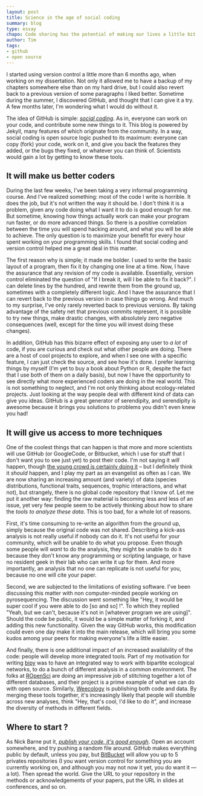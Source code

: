 ```yaml
---
layout: post
title: Science in the age of social coding
summary: blog
type: essay
chapo: Code sharing has the potential of making our lives a little bit easier.
author: Tim
tags:
- github
- open source
---
```


I started using version control a little more than 6 months ago, when working on my dissertation. Not only it allowed me to have a backup of my chapters somewhere else than on my hard drive, but I could also revert back to a previous version of some paragraphs I liked better. Sometime during the summer, I discovered GitHub, and thought that I can give it a try. A few months later, I'm wondering what I would do without it.

The idea of GitHub is simple: [*social coding*](http://radar.oreilly.com/2009/01/github-making-code-more-social.html). As in, everyone can work on your code, and contribute some new things to it. This blog is powered by Jekyll, many features of which originate from the community. In a way, social coding is open source logic pushed to its maximum: everyone can copy (fork) your code, work on it, and give you back the features they added, or the bugs they fixed, or whatever you can think of. Scientists would gain a lot by getting to know these tools.

## It will make us better coders

During the last few weeks, I've been taking a very informal programming course. And I've realized something: most of the code I write is horrible. It does the job, but it's not written the way it should be. I don't think it is a problem, given any code doing what I want it to do is good enough for me. But sometime, knowing how things actually work can make your program run faster, or do more advanced things. So there is a positive correlation between the time you will spend hacking around, and what you will be able to achieve. The only question is to maximize your benefit for every hour spent working on your programming skills. I found that social coding and version control helped me a great deal in this matter.

The first reason why is simple; it made me bolder. I used to write the basic layout of a program, then fix it by changing one line at a time. Now, I have the assurance that any revision of my code is available. Essentially, version control eliminated the question of "If I break it, will I be able to fix it back?". I can delete lines by the hundred, and rewrite them from the ground up, sometimes with a completely different logic. And I have the assurance that I can revert back to the previous version in case things go wrong. And much to my surprise, I've only rarely reverted back to previous versions. By taking advantage of the safety net that previous commits represent, it is possible to try new things, make drastic changes, with absolutely zero negative consequences (well, except for the time you will invest doing these changes).

In addition, GitHub has this bizarre effect of exposing any user to *a lot* of code, if you are curious and check out what other people are doing. There are a host of cool projects to explore, and when I see one with a specific feature, I can just check the source, and see how it's done. I prefer learning things by myself (I'm yet to buy a book about Python or R, despite the fact that I use both of them on a daily basis), but now I have the opportunity to see directly what more experienced coders are doing in the real world. This is not something to neglect, and I'm not only thinking about ecology-related projects. Just looking at the way people deal with different kind of data can give you ideas. GitHub is a great generator of serendipity, and serendipity is awesome because it brings you solutions to problems you didn't even knew you had!

## It will give us access to more techniques

One of the coolest things that can happen is that more and more scientists will use GitHub (or GoogleCode, or Bitbucket, which I use for stuff that I don't want you to see just yet) to post their code. I'm not saying it *will* happen, though [the young crowd is certainly doing it](http://innge.net/?q=node/19) – but I definitely think it *should* happen, and I play my part as an evangelist as often as I can. We are now sharing an increasing amount (and variety) of data (species distributions, functional traits, sequences, trophic interactions, and what not), but strangely, there is no global code repository that I know of. Let me put it another way: finding the raw material is becoming less and less of an issue, yet very few people seem to be actively thinking about how to share the *tools to analyze these data*. This is too bad, for a whole lot of reasons.

First, it's time consuming to re-write an algorithm from the ground up, simply because the original code was not shared. Describing a kick-ass analysis is not really useful if nobody can do it. It's not useful for your community, which will be unable to do what you propose. Even though some people will *want* to do the analysis, they might be unable to do it because they don't know any programming or scripting language, or have no resident geek in their lab who can write it up for them. And more importantly, an analysis that no one can replicate is not useful for you, because no one will cite your paper.

Second, we are subjected to the limitations of existing software. I've been discussing this matter with non computer-minded people working on pyrosequencing. The discussion went something like "Hey, it would be super cool if you were able to do \[so and so\] !". To which they replied "Yeah, but we can't, because it's not in \[whatever program we are using\]". Should the code be public, it would be a simple matter of forking it, and adding this new functionality. Given the way GitHub works, this modification could even one day make it into the main release, which will bring you some kudos among your peers for making everyone's life a little easier.

And finally, there is one additional impact of an increased availability of the code: people will develop more integrated tools. Part of my motivation for writing [bipy](http://tpoisot.github.co/bipy/) was to have an integrated way to work with bipartite ecological networks, to do a bunch of different analysis in a common environment. The folks at [ROpenSci](http://ropensci.org/) are doing an impressive job of stitching together a lot of different databases, and their project is a prime example of what we can do with open source. Similarly, [Weecology](http://weecology.org/resources) is publishing both code and data. By merging these tools together, it's increasingly likely that people will stumble across new analyses, think "Hey, that's cool, I'd like to do it", and increase the diversity of methods in different fields.

## Where to start ?

As Nick Barne put it, [*publish your code, it's good enough*](http://www.nature.com/news/2010/101013/full/467753a.html). Open an account somewhere, and try pushing a random file around. GitHub makes everything public by default, unless you pay, but [BitBucket](https://bitbucket.org/) will allow you up to 5 privates repositories (I you want version control for something you are currently working on, and although you may not now it yet, you do want it — a lot). Then spread the world. Give the URL to your repository in the methods or acknowledgements of your papers, put the URL in slides at conferences, and so on.
